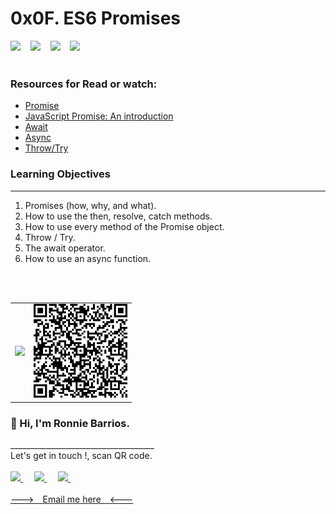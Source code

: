 # 0x0F. ES6 Promises
<!-- badges section with https://img.shields.io/ -->

<span>
  <img src="https://img.shields.io/badge/Specialization-webstack--backend-teal"/>
</span>
&nbsp;&nbsp;

<span>
  <img src="https://img.shields.io/badge/Training-Holberton-red"/>
</span>
&nbsp;&nbsp;

<span>
  <img src="https://img.shields.io/badge/Cohort%20%23-13-yellowgreen"/>
</span>
&nbsp;&nbsp;

<span>
  <img src="https://img.shields.io/badge/Directory-0x0F--ES6__Promise-blue"/>
</span>
<br>
<br>


### Resources for Read or watch:

* [Promise](https://intranet.hbtn.io/rltoken/mU4W2KkOd6iZ2j3wSekQVQ)  
* [JavaScript Promise: An introduction](https://intranet.hbtn.io/rltoken/NHrFfJu-_sIrYPAfRq0yLQ)  
* [Await](https://intranet.hbtn.io/rltoken/P_KRoM7eWMSM678vWJxN1w)  
* [Async](https://intranet.hbtn.io/rltoken/-CM2Q4-f2aVv8Vpjaexghg)  
* [Throw/Try](https://intranet.hbtn.io/rltoken/AQnTda-fFLGicQJSwrDEqA)  

### Learning Objectives  
---
1. Promises (how, why, and what).  
2. How to use the then, resolve, catch methods.  
3. How to use every method of the Promise object.  
4. Throw / Try.  
5. The await operator.  
6. How to use an async function.  

<!-- Social networks section -->
<br>
<br>
<table>
  <tr>
    <td>
      <img
        src="https://avatars.githubusercontent.com/u/65184918?v=4"
        width="150px"
      />
    </td>
    <td>
      <img
        src="https://github.com/ronniebm/holbertonschool-web_front_end/blob/master/qr-code.png"
        width="150px"
      />
    </td>
  </tr>
</table>

<h3>
  <b>👋 Hi, I'm Ronnie Barrios.
  </b>
</h3>
____________________________________
<br>
Let's get in touch !, scan QR code.
<br><br>

<a href="https://twitter.com/ronniealberto">
  <img 
    src="https://pics.freeicons.io/uploads/icons/png/20422544081555590088-512.png"
    width="30px"
  />
</a>
&emsp;

<a href="https://www.linkedin.com/in/ronniebm/">
  <img 
    src="https://pics.freeicons.io/uploads/icons/png/15792152941556105325-512.png"
    width="30px"
  />
</a>
&emsp;

<a href="https://github.com/ronniebm/">
  <img 
    src="https://pics.freeicons.io/uploads/icons/png/13702699181561032680-512.png"
    width="30px"
  />
</a>
&emsp;
<br>
<a href="mailto:ronnie.coding@gmail.com?subject=Let's do a meet ! &amp;body=Hi Ronnie, %0D%0A%0D%0A I've check your Github profile, i would like to contact you.%0D%0A%0D%0A Att,%0D%0A------------------------%0D%0A***your sign*** &amp;">
<br>
--->&emsp;Email me here&emsp;<---
</a>
